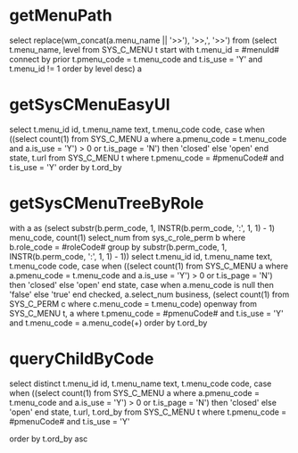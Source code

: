 getMenuPath
===
 select replace(wm_concat(a.menu_name || '>>'), '>>,', '>>')
  from (select t.menu_name, level
          from SYS_C_MENU t
         start with t.menu_id = #menuId#
        connect by prior t.pmenu_code = t.menu_code
               and t.is_use = 'Y'
               and t.menu_id != 1
         order by level desc) a

getSysCMenuEasyUI
===      
 select t.menu_id id,
       t.menu_name text,
       t.menu_code code,
       case
         when ((select count(1)
                  from SYS_C_MENU a
                 where a.pmenu_code = t.menu_code
                   and a.is_use = 'Y') > 0 or t.is_page = 'N') then
          'closed'
         else
          'open'
       end state,
       t.url
  from SYS_C_MENU t
 where t.pmenu_code = #pmenuCode#
   and t.is_use = 'Y'
 order by t.ord_by

getSysCMenuTreeByRole
=== 
 with a as
 (select substr(b.perm_code, 1, INSTR(b.perm_code, ':', 1, 1) - 1) menu_code,
         count(1) select_num
    from sys_c_role_perm b
   where b.role_code = #roleCode#
   group by substr(b.perm_code, 1, INSTR(b.perm_code, ':', 1, 1) - 1))
select t.menu_id id,
       t.menu_name text,
       t.menu_code code,
       case
         when ((select count(1)
                  from SYS_C_MENU a
                 where a.pmenu_code = t.menu_code
                   and a.is_use = 'Y') > 0 or t.is_page = 'N') then
          'closed'
         else
          'open'
       end state,
       case
         when a.menu_code is null then
          'false'
         else
          'true'
       end checked,
       a.select_num business,
       (select count(1) from SYS_C_PERM c where c.menu_code = t.menu_code) openway
  from SYS_C_MENU t, a
 where t.pmenu_code = #pmenuCode#
   and t.is_use = 'Y'
   and t.menu_code = a.menu_code(+)
 order by t.ord_by



queryChildByCode
===
select distinct 
t.menu_id id,
t.menu_name text,
t.menu_code code,
case
when ((select count(1)
from SYS_C_MENU a
where a.pmenu_code = t.menu_code
and a.is_use = 'Y') > 0 or t.is_page = 'N') then
'closed'
else
'open'
end state,
t.url,
t.ord_by
from SYS_C_MENU t
where t.pmenu_code = #pmenuCode#
and t.is_use = 'Y'

order by t.ord_by asc

